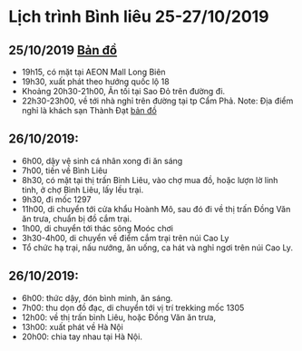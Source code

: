 # Lịch trình Bình liêu 25-27/10/2019

## 25/10/2019 [Bản đồ](https://www.google.com/maps/dir/AEON+MALL+Long+Bi%C3%AAn,+%C4%90%C6%B0%E1%BB%9Dng+C%E1%BB%95+Linh,+Long+Bi%C3%AAn,+H%C3%A0+N%E1%BB%99i/Kh%C3%A1ch+S%E1%BA%A1n+Th%C3%A0nh+%C4%90%E1%BA%A1t,+M%C3%B4ng+D%C6%B0%C6%A1ng,+C%E1%BA%A9m+Ph%E1%BA%A3,+Qu%E1%BA%A3ng+Ninh,+Vi%E1%BB%87t+Nam/@20.9606571,106.3058201,10z/data=!4m17!4m16!1m5!1m1!1s0x3135a96abb995685:0x53e69c6308f184c1!2m2!1d105.8989238!2d21.0268814!1m5!1m1!1s0x314b024925da4da5:0x961f4004ec7d73b2!2m2!1d107.3291114!2d21.0728057!2m1!1b1!3e0!5i1)
- 19h15, có mặt  tại AEON Mall Long Biên
- 19h30, xuất phát theo hướng quốc lộ 18
- Khoảng 20h30-21h00, Ăn tối tại Sao Đỏ trên đường đi.
- 22h30-23h00, về tới nhà nghỉ trên đường tại tp Cẩm Phả.
Note: Địa điểm nghỉ là khách sạn Thành Đạt [bản đồ](https://www.google.com/maps/place/Kh%C3%A1ch+S%E1%BA%A1n+Th%C3%A0nh+%C4%90%E1%BA%A1t/@20.9606571,106.3058201,10z/data=!4m5!3m4!1s0x314b024925da4da5:0x961f4004ec7d73b2!8m2!3d21.0728057!4d107.3291114)
   
   
## 26/10/2019: 
- 6h00, dậy vệ sinh cá nhân xong đi ăn sáng
- 7h00, tiến về Bình Liêu
- 8h30, có mặt tại thị trấn Bình Liêu, vào chợ mua đồ, hoặc lượn lờ linh tinh, ở chợ Bình Liêu, lấy lều trại.
- 9h30, đi mốc 1297
- 11h00, di chuyển tới cửa khẩu Hoành Mô, sau đó đi về thị trấn Đồng Văn ăn trưa, chuẩn bị đồ cắm trại.
- 1h00, di chuyển tới thác sông Moóc chơi
- 3h30-4h00, di chuyển về điểm cắm trại trên núi Cao Ly
- Tổ chức hạ trại, nấu nướng, ăn uống, ca hát và nghỉ ngơi trên núi Cao Ly.

## 26/10/2019: 
- 6h00: thức dậy, đón bình minh, ăn sáng.
- 7h00: thu dọn đồ đạc, di chuyển tới vị trí trekking mốc 1305
- 12h00: về thị trấn bình Liêu, hoặc Đồng Văn ăn trưa,
- 13h00: xuất phát về Hà Nội
- 20h00: chia tay nhau tại Hà Nội.
